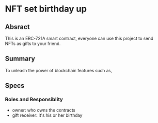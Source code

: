 # NFT set birthday up
## Absract 
This is an ERC-721A smart contract, everyone can use this project to send NFTs as gifts to your friend.
## Summary
To unleash the power of blockchain features such as, 
## Specs
### Roles and Responsiblity
- owner: who owns the contracts
- gift receiver: it's his or her birthday   
